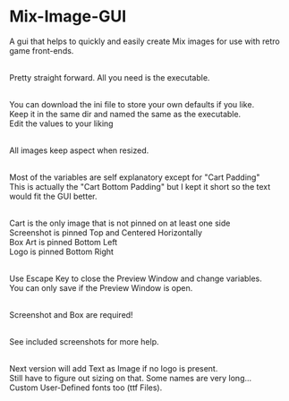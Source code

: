 # Mix-Image-GUI
A gui that helps to quickly and easily create Mix images for use with retro game front-ends.<br><br>

Pretty straight forward. All you need is the executable.<br><br>

You can download the ini file to store your own defaults if you like.<br>
Keep it in the same dir and named the same as the executable.<br>
Edit the values to your liking<br><br>

All images keep aspect when resized.<br><br>

Most of the variables are self explanatory except for "Cart Padding"<br>
This is actually the "Cart Bottom Padding" but I kept it short so the text would fit the GUI better.<br><br>

Cart is the only image that is not pinned on at least one side<br>
Screenshot is pinned Top and Centered Horizontally<br>
Box Art is pinned Bottom Left<br>
Logo is pinned Bottom Right<br><br>

Use Escape Key to close the Preview Window and change variables.<br>
You can only save if the Preview Window is open.<br><br>

Screenshot and Box are required!<br><br>

See included screenshots for more help.<br><br>


Next version will add Text as Image if no logo is present.<br>
Still have to figure out sizing on that. Some names are very long...<br>
Custom User-Defined fonts too (ttf Files).<br><br>
